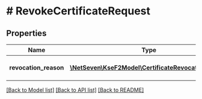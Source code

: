 # # RevokeCertificateRequest

## Properties

Name | Type | Description | Notes
------------ | ------------- | ------------- | -------------
**revocation_reason** | [**\NetSeven\KseF2Model\CertificateRevocationReason**](CertificateRevocationReason.md) | Powód unieważnienia certyfikatu.  | Wartość | Opis |  | --- | --- |  | Unspecified | Nieokreślony. |  | Superseded | Certyfikat został zastąpiony przez inny. |  | KeyCompromise | Klucz prywatny powiązany z certyfikatem został skompromitowany. | | [optional]

[[Back to Model list]](../../README.md#models) [[Back to API list]](../../README.md#endpoints) [[Back to README]](../../README.md)
